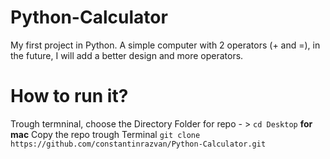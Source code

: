 # Python-Calculator
My first project in Python.
A simple computer with 2 operators (+ and =), in the future, I will add a better design and more operators.


# How to run it?  
Trough termninal, choose the Directory Folder for repo - > `cd Desktop` **for mac** 
Copy the repo trough Terminal `git clone https://github.com/constantinrazvan/Python-Calculator.git` 
